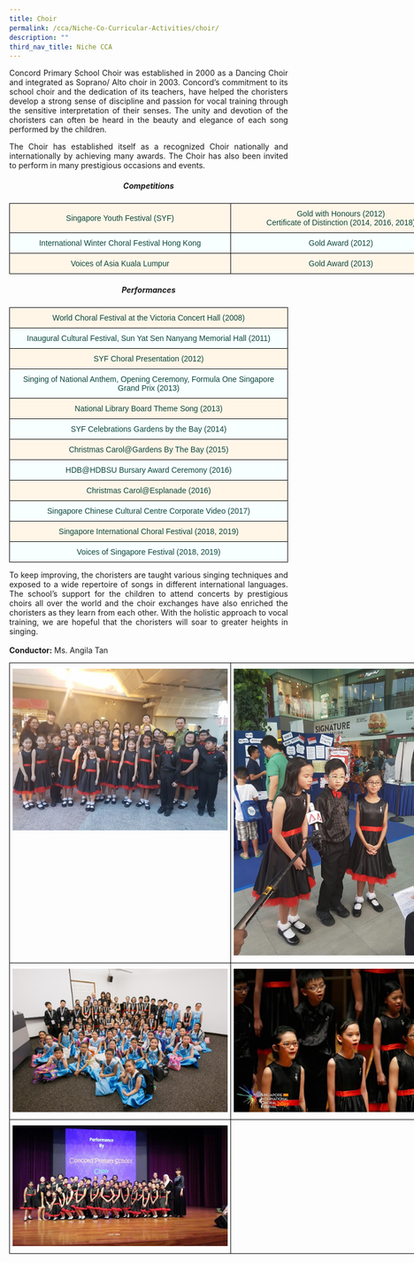 ```yaml
---
title: Choir
permalink: /cca/Niche-Co-Curricular-Activities/choir/
description: ""
third_nav_title: Niche CCA
---
```

<p style="text-align:justify">Concord Primary School Choir was established in 2000 as a Dancing Choir and integrated as Soprano/ Alto choir in 2003. Concord’s commitment to its school choir and the dedication of its teachers, have helped the choristers develop a strong sense of discipline and passion for vocal training through the sensitive interpretation of their senses. The unity and devotion of the choristers can often be heard in the beauty and elegance of each song performed by the children.

</p><p style="text-align:justify">The Choir has established itself as a recognized Choir nationally and internationally by achieving many awards. The Choir has also been invited to perform in many prestigious occasions and events.

</p><center><h5>Competitions</h5></center>

<style type="text/css">
.tg  {border-collapse:collapse;border-spacing:0;margin:0px auto;}
.tg td{border-color:black;border-style:solid;border-width:1px;font-family:Arial, sans-serif;font-size:14px;
  overflow:hidden;padding:10px 5px;word-break:normal;}
.tg th{border-color:black;border-style:solid;border-width:1px;font-family:Arial, sans-serif;font-size:14px;
  font-weight:normal;overflow:hidden;padding:10px 5px;word-break:normal;}
.tg .tg-f8hf{background-color:#F8FFFF;color:#0C463A;text-align:center;vertical-align:middle}
.tg .tg-muik{background-color:#FFF6E8;color:#0C463A;text-align:center;vertical-align:middle}
</style>
<table class="tg" style="undefined;table-layout: fixed; width: 800px">
<colgroup>
<col style="width: 400px">
<col style="width: 400px">
</colgroup>
<tbody>
  <tr>
    <td class="tg-muik"><span style="color:#0C463A;background-color:transparent">Singapore Youth Festival (SYF)</span><br></td>
    <td class="tg-muik"><span style="color:#0C463A;background-color:transparent">Gold with Honours (2012)</span><br><span style="color:#0C463A;background-color:transparent">Certificate of Distinction (2014, 2016, 2018)</span><br></td>
  </tr>
  <tr>
    <td class="tg-f8hf"><span style="color:#0C463A;background-color:transparent">International Winter Choral Festival Hong Kong</span><br></td>
    <td class="tg-f8hf"><span style="color:#0C463A;background-color:transparent">Gold Award (2012)</span><br></td>
  </tr>
  <tr>
    <td class="tg-muik"><span style="color:#0C463A;background-color:transparent">Voices of Asia Kuala Lumpur</span><br></td>
    <td class="tg-muik"><span style="color:#0C463A;background-color:transparent">Gold Award (2013)</span></td>
  </tr>
</tbody>
</table>

<center><h5>Performances</h5></center>

<style type="text/css">
.tg  {border-collapse:collapse;border-spacing:0;margin:0px auto;}
.tg td{border-color:black;border-style:solid;border-width:1px;font-family:Arial, sans-serif;font-size:14px;
  overflow:hidden;padding:10px 5px;word-break:normal;}
.tg th{border-color:black;border-style:solid;border-width:1px;font-family:Arial, sans-serif;font-size:14px;
  font-weight:normal;overflow:hidden;padding:10px 5px;word-break:normal;}
.tg .tg-f8hf{background-color:#F8FFFF;color:#0C463A;text-align:center;vertical-align:middle}
.tg .tg-muik{background-color:#FFF6E8;color:#0C463A;text-align:center;vertical-align:middle}
</style>
<table class="tg">
<tbody>
  <tr>
    <td class="tg-muik"><span style="color:#0C463A;background-color:transparent">World Choral Festival at the Victoria Concert Hall (2008)</span><br></td>
  </tr>
  <tr>
    <td class="tg-f8hf"><span style="color:#0C463A;background-color:transparent">Inaugural Cultural Festival, Sun Yat Sen Nanyang Memorial Hall (2011)</span><br></td>
  </tr>
  <tr>
    <td class="tg-muik"><span style="color:#0C463A;background-color:transparent">SYF Choral Presentation (2012)</span><br></td>
  </tr>
  <tr>
    <td class="tg-f8hf"><span style="color:#0C463A;background-color:transparent">Singing of National Anthem, Opening Ceremony, Formula One Singapore Grand Prix (2013)</span><br></td>
  </tr>
  <tr>
    <td class="tg-muik"><span style="color:#0C463A;background-color:transparent">National Library Board Theme Song (2013)</span><br></td>
  </tr>
  <tr>
    <td class="tg-f8hf"><span style="color:#0C463A;background-color:transparent">SYF Celebrations Gardens by the Bay (2014)</span><br></td>
  </tr>
  <tr>
    <td class="tg-muik"><span style="color:#0C463A;background-color:transparent">Christmas Carol@Gardens By The Bay (2015)</span><br></td>
  </tr>
  <tr>
    <td class="tg-f8hf"><span style="color:#0C463A;background-color:transparent">HDB@HDBSU Bursary Award Ceremony (2016)</span><br></td>
  </tr>
  <tr>
    <td class="tg-muik"><span style="color:#0C463A;background-color:transparent">Christmas Carol@Esplanade (2016)</span><br></td>
  </tr>
  <tr>
    <td class="tg-f8hf"><span style="color:#0C463A;background-color:transparent">Singapore Chinese Cultural Centre Corporate Video (2017)</span><br></td>
  </tr>
  <tr>
    <td class="tg-muik"><span style="color:#0C463A;background-color:transparent">Singapore International Choral Festival (2018, 2019)</span><br></td>
  </tr>
  <tr>
    <td class="tg-f8hf"><span style="color:#0C463A;background-color:transparent">Voices of Singapore Festival (2018, 2019)</span></td>
  </tr>
</tbody>
</table>

<p style="text-align:justify">To keep improving, the choristers are taught various singing techniques and exposed to a wide repertoire of songs in different international languages. The school’s support for the children to attend concerts by prestigious choirs all over the world and the choir exchanges have also enriched the choristers as they learn from each other. With the holistic approach to vocal training, we are hopeful that the choristers will soar to greater heights in singing.
<br><br>
<b>Conductor:</b> Ms. Angila Tan

<style type="text/css">
.tg  {border-collapse:collapse;border-spacing:0;margin:0px auto;}
.tg td{border-color:black;border-style:solid;border-width:1px;font-family:Arial, sans-serif;font-size:14px;
  overflow:hidden;padding:10px 5px;word-break:normal;}
.tg th{border-color:black;border-style:solid;border-width:1px;font-family:Arial, sans-serif;font-size:14px;
  font-weight:normal;overflow:hidden;padding:10px 5px;word-break:normal;}
.tg .tg-0lax{text-align:left;vertical-align:top}
</style>
<table class="tg" style="undefined;table-layout: fixed; width: 800px">
<colgroup>
<col style="width: 400px">
<col style="width: 400px">
</colgroup>
<tbody>
  <tr>
    <td class="tg-0lax"><img src="/images/ch1.jpeg"></td>
    <td class="tg-0lax"><img src="/images/ch2.jpeg"></td>
  </tr>
  <tr>
    <td class="tg-0lax"><img src="/images/ch3.jpeg"></td>
    <td class="tg-0lax"><img src="/images/ch4.jpeg"></td>
  </tr>
  <tr>
    <td class="tg-0lax"><img src="/images/ch5.jpeg"></td>
    <td class="tg-0lax"></td>
  </tr>
</tbody>
</table></p>